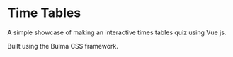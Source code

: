 # Time Tables

A simple showcase of making an interactive times tables quiz using Vue js.

Built using the Bulma CSS framework. 
